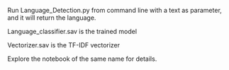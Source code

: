 Run Language_Detection.py from command line with a text as parameter, and it will return the language.

Language_classifier.sav is the trained model

Vectorizer.sav is the TF-IDF vectorizer

Explore the notebook of the same name for details.
